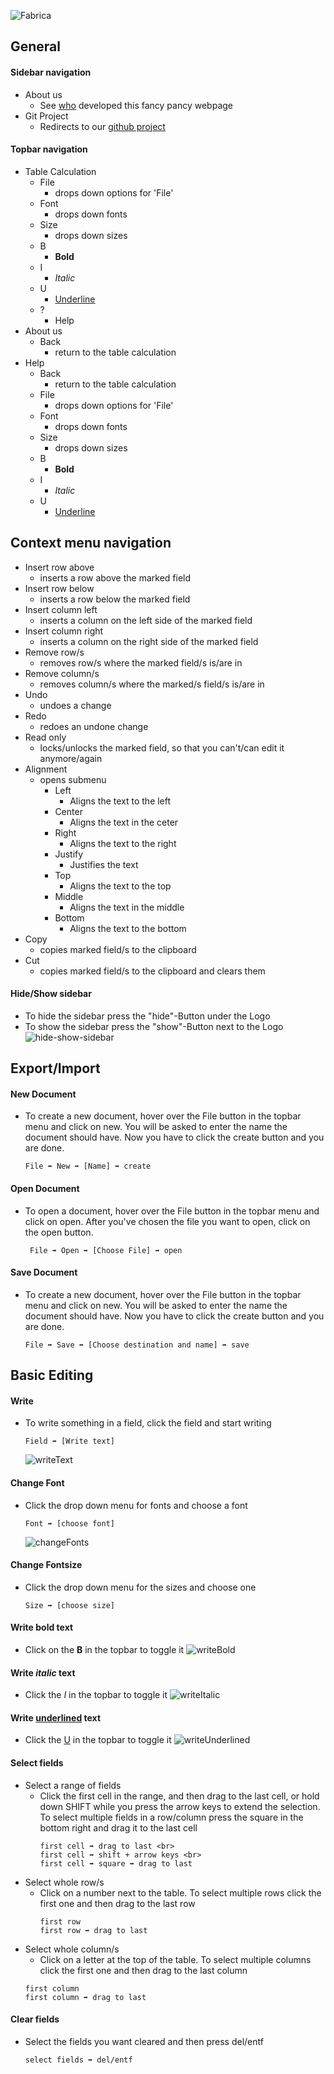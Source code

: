 ![Fabrica][logo]
## General

#### Sidebar navigation
+ About us
    + See [who][about us] developed this fancy pancy webpage
+ Git Project
    + Redirects to our [github project][git project]
#### Topbar navigation
+ Table Calculation
    + File
        + drops down options for 'File'
    + Font
        + drops down fonts
    + Size
        + drops down sizes
    + B
        + <span style="font-weight: bold">Bold</span>
    + I
        + <span style="font-style: italic">Italic</span>
    + U
        + <span style="text-decoration: underline">Underline</span>
    + ?
        + Help
+ About us
    + Back
        + return to the table calculation
+ Help
    + Back
        + return to the table calculation
    + File
        + drops down options for 'File'
    + Font
        + drops down fonts
    + Size
        + drops down sizes
    + B
        + <span style="font-weight: bold">Bold</span>
    + I
        + <span style="font-style: italic">Italic</span>
    + U
        + <span style="text-decoration: underline">Underline</span>
        
## Context menu navigation
+ Insert row above
    + inserts a row above the marked field
+ Insert row below
    + inserts a row below the marked field
+ Insert column left
    + inserts a column on the left side of the marked field
+ Insert column right
    + inserts a column on the right side of the marked field
+ Remove row/s
    + removes row/s where the marked field/s is/are in
+ Remove column/s
    + removes column/s where the marked/s field/s is/are in
+ Undo
    + undoes a change
+ Redo
    + redoes an undone change
+ Read only
    + locks/unlocks the marked field, so that you can't/can edit it anymore/again
+ Alignment
    + opens submenu
        + Left
            + Aligns the text to the left
        + Center
            + Aligns the text in the ceter
        + Right
            + Aligns the text to the right
        + Justify
            + Justifies the text
        + Top
            + Aligns the text to the top
        + Middle
            + Aligns the text in the middle
        + Bottom
            + Aligns the text to the bottom
+ Copy
    + copies marked field/s to the clipboard
+ Cut
    + copies marked field/s to the clipboard and clears them


#### Hide/Show sidebar
+ To hide the sidebar press the "hide"-Button under the Logo
+ To show the sidebar press the "show"-Button next to the Logo
![hide-show-sidebar][hide-show-sidebar]
## Export/Import
#### New Document
+ To create a new document, hover over the File button in the topbar menu and click on new. You will be asked to enter the name the document should have. Now you have to click the create button and you are done.

    ```
    File ➡ New ➡ [Name] ➡ create
    ```
#### Open Document
+ To open a document, hover over the File button in the topbar menu and click on open. After you've chosen the file you want to open, click on the open button.
        
    ```
     File ➡ Open ➡ [Choose File] ➡ open
    ```
#### Save Document
+ To create a new document, hover over the File button in the topbar menu and click on new. You will be asked to enter the name the document should have. Now you have to click the create button and you are done.

    ```
    File ➡ Save ➡ [Choose destination and name] ➡ save
    ```
## Basic Editing
#### Write
+ To write something in a field, click the field and start writing
    ```    
    Field ➡ [Write text]
    ```
    ![writeText][writeText]
#### Change Font
+ Click the drop down menu for fonts and choose a font
    ```   
    Font ➡ [choose font]
    ```
    ![changeFonts][changeFonts]
#### Change Fontsize
+ Click the drop down menu for the sizes and choose one
    ```
    Size ➡ [choose size]
    ```
#### Write <span style="font-weight: bold">bold</span> text
+ Click on the <span style="font-weight: bold">B</span> in the topbar to toggle it
    ![writeBold][writeBold]
#### Write <span style="font-style: italic">italic</span> text
+ Click the <span style="font-style: italic">I</span> in the topbar to toggle it
    ![writeItalic][writeItalic]
#### Write <span style="text-decoration:underline">underlined</span> text
+ Click the <span style="text-decoration:underline">U</span> in the topbar to toggle it
    ![writeUnderlined][writeUnderlined]
#### Select fields
+ Select a range of fields
    + Click the first cell in the range, and then drag to the last cell, or hold down SHIFT while you press the arrow keys to extend the selection. To select multiple fields in a row/column press the square in the bottom right and drag it to the last cell
        ```
        first cell ➡ drag to last <br>
        first cell ➡ shift + arrow keys <br>
        first cell ➡ square ➡ drag to last
         ```
+ Select whole row/s
    + Click on a number next to the table. To select multiple rows click the first one and then drag to the last row
        ```
        first row
        first row ➡ drag to last
        ```
+ Select whole column/s
    + Click on a letter at the top of the table. To select multiple columns click the first one and then drag to the last column
    ```
    first column
    first column ➡ drag to last
    ```
#### Clear fields
+ Select the fields you want cleared and then press del/entf
    ```
    select fields ➡ del/entf
    ```



[logo]: https://fabrica-devs.github.io/fabrica/media/FabricaLogo.png
[about us]: https://fabrica-devs.github.io/fabrica/?p=about "About us"
[git project]: https://github.com/fabrica-devs/fabrica "Fabrica"
[writeText]: https://raw.githubusercontent.com/fabrica-devs/fabrica/41650ba294b4cb54c3b81ba6f97da5bcc7ac5625/media/gifsHelpsite/WriteText.gif
[changeFonts]:https://raw.githubusercontent.com/fabrica-devs/fabrica/master/media/gifsHelpsite/changeFonts.gif
[writeBold]:https://raw.githubusercontent.com/fabrica-devs/fabrica/master/media/gifsHelpsite/writeBold.gif
[writeItalic]:https://raw.githubusercontent.com/fabrica-devs/fabrica/master/media/gifsHelpsite/writeItalic.gif
[writeUnderlined]: https://raw.githubusercontent.com/fabrica-devs/fabrica/master/media/gifsHelpsite/writeUnderlined.gif
[hide-show-sidebar]: https://raw.githubusercontent.com/fabrica-devs/fabrica/master/media/gifsHelpsite/hide-show-sidebar.gif